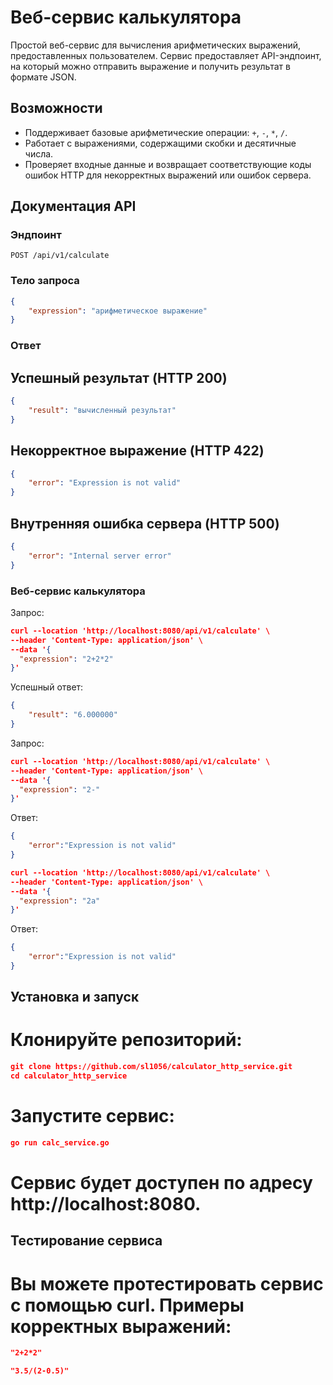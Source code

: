 # Веб-сервис калькулятора

Простой веб-сервис для вычисления арифметических выражений, предоставленных пользователем. Сервис предоставляет API-эндпоинт, на который можно отправить выражение и получить результат в формате JSON.

## Возможности

- Поддерживает базовые арифметические операции: `+`, `-`, `*`, `/`.
- Работает с выражениями, содержащими скобки и десятичные числа.
- Проверяет входные данные и возвращает соответствующие коды ошибок HTTP для некорректных выражений или ошибок сервера.

## Документация API

### Эндпоинт

`POST /api/v1/calculate`

### Тело запроса

```json
{
    "expression": "арифметическое выражение"
}
```

### Ответ
## Успешный результат (HTTP 200)
``` json
{
    "result": "вычисленный результат"
}
```
## Некорректное выражение (HTTP 422)
``` json
{
    "error": "Expression is not valid"
}
```
## Внутренняя ошибка сервера (HTTP 500)
``` json
{
    "error": "Internal server error"
}
```

### Веб-сервис калькулятора
Запрос:
```json
curl --location 'http://localhost:8080/api/v1/calculate' \
--header 'Content-Type: application/json' \
--data '{
  "expression": "2+2*2"
}'
```
Успешный ответ:
```json
{
    "result": "6.000000"
}
```

Запрос:
```json
curl --location 'http://localhost:8080/api/v1/calculate' \
--header 'Content-Type: application/json' \
--data '{
  "expression": "2-"
}'
```
Ответ:
```json
{
    "error":"Expression is not valid"
}
```

```json
curl --location 'http://localhost:8080/api/v1/calculate' \
--header 'Content-Type: application/json' \
--data '{
  "expression": "2a"
}'
```
Ответ:
```json
{
    "error":"Expression is not valid"
}
```

## Установка и запуск
# Клонируйте репозиторий:

```json
git clone https://github.com/sl1056/calculator_http_service.git
cd calculator_http_service
```


# Запустите сервис:

```json
go run calc_service.go
```

# Сервис будет доступен по адресу http://localhost:8080.

## Тестирование сервиса
# Вы можете протестировать сервис с помощью curl. Примеры корректных выражений:
``` json
"2+2*2"

"3.5/(2-0.5)"

```

